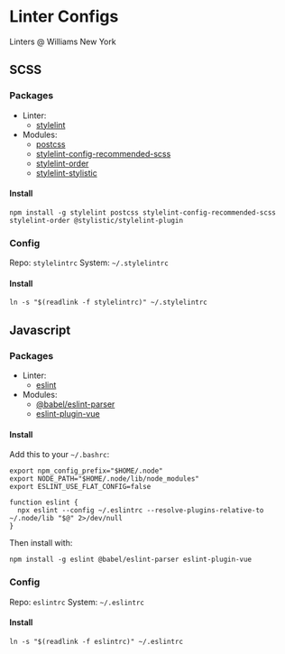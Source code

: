 # Linter Configs

Linters @ Williams New York

## SCSS

### Packages

* Linter:
  * [stylelint](https://github.com/stylelint/stylelint)
* Modules:
  * [postcss](https://github.com/postcss/postcss)
  * [stylelint-config-recommended-scss](https://github.com/stylelint-scss/stylelint-config-recommended-scss)
  * [stylelint-order](https://github.com/hudochenkov/stylelint-order)
  * [stylelint-stylistic](https://github.com/stylelint-stylistic/stylelint-stylistic)

#### Install

```
npm install -g stylelint postcss stylelint-config-recommended-scss stylelint-order @stylistic/stylelint-plugin
```

### Config

Repo: `stylelintrc`
System: `~/.stylelintrc`

#### Install

```
ln -s "$(readlink -f stylelintrc)" ~/.stylelintrc
```

## Javascript

### Packages

* Linter:
  * [eslint](https://github.com/eslint/eslint)
* Modules:
  * [@babel/eslint-parser](https://github.com/babel/babel-eslint)
  * [eslint-plugin-vue](https://github.com/vuejs/eslint-plugin-vue)

#### Install

Add this to your `~/.bashrc`:

```
export npm_config_prefix="$HOME/.node"
export NODE_PATH="$HOME/.node/lib/node_modules"
export ESLINT_USE_FLAT_CONFIG=false

function eslint {
  npx eslint --config ~/.eslintrc --resolve-plugins-relative-to ~/.node/lib "$@" 2>/dev/null
}
```

Then install with:

```
npm install -g eslint @babel/eslint-parser eslint-plugin-vue
```

### Config

Repo: `eslintrc`
System: `~/.eslintrc`

#### Install

```
ln -s "$(readlink -f eslintrc)" ~/.eslintrc
```
